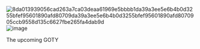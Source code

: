 ![8da013939056cad263a7ca03deaa61969e5bbbb1da39a3ee5e6b4b0d3255bfef95601890afd80709da39a3ee5e6b4b0d3255bfef95601890afd8070905ccb9558d135c6627fbe265fa4dab9d](https://user-images.githubusercontent.com/33813822/161403887-c3c6ace3-a617-4235-aa73-a67d5b83daac.png)
![image](https://user-images.githubusercontent.com/33813822/161899025-4d0317cb-3aaf-42f7-8d27-47f3d4804541.png)

The upcoming GOTY
